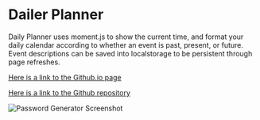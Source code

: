 # Dailer Planner

Daily Planner uses moment.js to show the current time, and format your daily calendar according to whether an event is past, present, or future. Event descriptions can be saved into localstorage to be persistent through page refreshes.


[Here is a link to the Github.io page](https://github.com/diembe/Daily-Planner)

[Here is a link to the Github repository](https://diembe.github.io/Daily-Planner/)



![Password Generator Screenshot](https://github.com/diembe/Daily-Planner/Assets/planner-screenshot-1.png)
